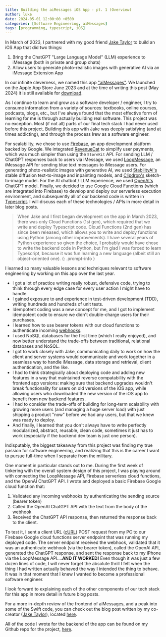 ```yaml
---
title: Building the aiMessages iOS App - pt. 1 (Overview)
author: luke
date: 2024-05-01 12:00:00 +0500
categories: [Software Engineering, aiMessages]
tags: [programming, typescript, iOS]
---
```


In March of 2023, I partnered with my good friend [Jake Taylor](https://github.com/jakee417/) to build an iOS App that did two things:
1. Bring the ChatGPT "Large Language Model" (LLM) experience to iMessage (both in private and group chats)
2. Allow users to generate photo-realistic images with generative AI via an iMessage Extension App

In our infinite cleverness, we named this app ["aiMessages"](https://sites.google.com/view/aimessagesapp/home). We launched on the Apple App Store June 2023 and at the time of writing this post (May 2024) it is still available for [download](https://apps.apple.com/us/app/aimessages/id6446336518). 

As I continue to learn and grow as a software developer / engineer, I try to consume information from a variety of sources: textbooks, online courses, podcasts, blogs, etc., but I've always found that the most effective form of learning for me is through actually building real software. This project was no exception. Most (if not all) parts of our final tech stack I had never used before this project. Building this app with Jake was deeply satisfying (and at times addicting), and through the process Irew as a software engineer. 

For scalability, we chose to use [Firebase](https://firebase.google.com/), an app development platform backed by Google. We integrated [RevenueCat](https://www.revenuecat.com/) to simplify user payments, which was much simpler than using the `StoreKit` API. For sending LLM / ChatGPT responses back to users via iMessage, we used [LoopMessage](https://loopmessage.com/server), an iMessage API for sending blue text messages to iMessage users. For generating photo-realistic images with generative AI, we used [StabilityAI's](https://stability.ai/) stable diffusion text-to-image and inpainting models, and [Clipdrop's](https://clipdrop.co/) sketch-to-image model. For the AI chatbot / LLM experience, we used [OpenAI's](https://chatgpt.com/) ChatGPT model. Finally, we decided to use Google Cloud Functions (which are integrated into Firebase) to develop and deploy our serverless execution environment, and subsequently all of our backend code is written in [Typescript](https://www.typescriptlang.org/). I will discuss each of these technologies / APIs in more detail in later blog posts. 

> When Jake and I first began development on the app in March 2023, there was only Cloud Functions (1st gen), which required that we write and deploy Typescript code. Cloud Functions (2nd gen) has since been released, which allows you to write and deploy functions using Python (among other improvements). I have several years of Python experience so given the choice, I probably would have chose to write the backend code in Python, but I'm glad I was forced to learn Typescript, because it was fun learning a new language (albeit still an object-oriented one).
{: .prompt-info }

I learned so many valuable lessons and techniques relevant to software engineering by working on this app over the last year. 
- I got a lot of practice writing really robust, defensive code, trying to think through every edge case for every user action I might have to handle. 
- I gained exposure to and experience in test-driven development (TDD), writing hundreds and hundreds of unit tests. 
- Idempotent coding was a new concept for me, and I got to implement idempotent code to ensure we didn't double-charge users for their purchases. 
- I learned how to use bearer tokens with our cloud functions to authenticate incoming [webhooks](https://www.redhat.com/en/topics/automation/what-is-a-webhook). 
- I used NoSQL databases for the first time (which I really enjoyed), and now better understand the trade-offs between traditional, relational databases and NoSQL. 
- I got to work closely with Jake, communicating daily to work on how the client and server systems would communicate and work together in a seamless way to handle iMessage, data storage and retrieval, client authentication, and the like. 
- I had to think strategically about deploying code and adding new features in a way that maintained reverse compatability with the frontend app versions: making sure that backend upgrades wouldn't break functionality for users on old versions of the iOS app, while allowing users who downloaded the new version of the iOS app to benefit from new backend features. 
- I had to consider the trade-offs of building for long-term scalability with growing more users (and managing a huge server load) with just shipping a product "now" before we had any users, but that we knew was ready to deploy. 
- And finally, I learned that you don't always have to write perfectly modularized, abstract, reusable, clean code, sometimes it just has to work (especially if the backend dev team is just one person).

Indisputably, the biggest takeaway from this project was finding my true passion for software engineering, and realizing that this is the career I want to pursue full-time when I separate from the military. 

One moment in particular stands out to me. During the first week of tinkering with the overall system design of this project, I was playing around with connecting the LoopMessage API, Firebase serverless cloud functions, and the OpenAI ChatGPT API. I wrote and deployed a basic Firebase Google cloud function that: 
1. Validated any incoming webhooks by authenticating the sending source (bearer token)
2. Called the OpenAI ChatGPT API with the text from the body of the webhook
3. Received the ChatGPT API response, then returned the response back to the client.

To test it, I sent a client URL ([cURL](https://developer.ibm.com/articles/what-is-curl-command/)) POST request from my PC to our Firebase Google cloud functions server endpoint that was running my deployed code. The server endpoint received the webhook, validated that it was an authenticate webhook (via the bearer token), called the OpenAI API, generated the ChatGPT response, and sent the response back to my iPhone via the LoopMessage API....**AND IT WORKED!** Even though it was just a few dozen lines of code, I will never forget the absolute thrill I felt when the thing I had written actually behaved the way I intended the thing to behave. It was in that moment that I knew I wanted to become a professional software engineer. 

I look forward to explaining each of the other components of our tech stack for this app in more detail in future blog posts.

For a more in-depth review of the frontend of aiMessages, and a peak into some of the Swift code, you can check out the blog post written by my co-creator ([Jake Taylor](https://github.com/jakee417/)), located [here](https://jakee417.github.io/posts/my-ios-development_journey/#aimessages).

All of the code I wrote for the backend of the app can be found on my Github repo for the project, [here](https://github.com/lwcarani/aiMessages-backend-public).
